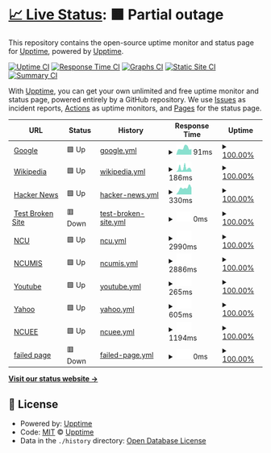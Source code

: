 # [📈 Live Status](https://demo.upptime.js.org): <!--live status--> **🟧 Partial outage**

This repository contains the open-source uptime monitor and status page for [Upptime](https://upptime.js.org), powered by [Upptime](https://github.com/upptime/upptime).

[![Uptime CI](https://github.com/upptime/upptime/workflows/Uptime%20CI/badge.svg)](https://github.com/upptime/upptime/actions?query=workflow%3A%22Uptime+CI%22)
[![Response Time CI](https://github.com/upptime/upptime/workflows/Response%20Time%20CI/badge.svg)](https://github.com/upptime/upptime/actions?query=workflow%3A%22Response+Time+CI%22)
[![Graphs CI](https://github.com/upptime/upptime/workflows/Graphs%20CI/badge.svg)](https://github.com/upptime/upptime/actions?query=workflow%3A%22Graphs+CI%22)
[![Static Site CI](https://github.com/upptime/upptime/workflows/Static%20Site%20CI/badge.svg)](https://github.com/upptime/upptime/actions?query=workflow%3A%22Static+Site+CI%22)
[![Summary CI](https://github.com/upptime/upptime/workflows/Summary%20CI/badge.svg)](https://github.com/upptime/upptime/actions?query=workflow%3A%22Summary+CI%22)

With [Upptime](https://upptime.js.org), you can get your own unlimited and free uptime monitor and status page, powered entirely by a GitHub repository. We use [Issues](https://github.com/upptime/upptime/issues) as incident reports, [Actions](https://github.com/upptime/upptime/actions) as uptime monitors, and [Pages](https://demo.upptime.js.org) for the status page.

<!--start: status pages-->
<!-- This summary is generated by Upptime (https://github.com/upptime/upptime) -->
<!-- Do not edit this manually, your changes will be overwritten -->
<!-- prettier-ignore -->
| URL | Status | History | Response Time | Uptime |
| --- | ------ | ------- | ------------- | ------ |
| <img alt="" src="https://favicons.githubusercontent.com/www.google.com" height="13"> [Google](https://www.google.com) | 🟩 Up | [google.yml](https://github.com/0000jill/final/commits/HEAD/history/google.yml) | <details><summary><img alt="Response time graph" src="./graphs/google/response-time-week.png" height="20"> 91ms</summary><br><a href="https://demo.upptime.js.org/history/google"><img alt="Response time 79" src="https://img.shields.io/endpoint?url=https%3A%2F%2Fraw.githubusercontent.com%2F0000jill%2Ffinal%2FHEAD%2Fapi%2Fgoogle%2Fresponse-time.json"></a><br><a href="https://demo.upptime.js.org/history/google"><img alt="24-hour response time 132" src="https://img.shields.io/endpoint?url=https%3A%2F%2Fraw.githubusercontent.com%2F0000jill%2Ffinal%2FHEAD%2Fapi%2Fgoogle%2Fresponse-time-day.json"></a><br><a href="https://demo.upptime.js.org/history/google"><img alt="7-day response time 91" src="https://img.shields.io/endpoint?url=https%3A%2F%2Fraw.githubusercontent.com%2F0000jill%2Ffinal%2FHEAD%2Fapi%2Fgoogle%2Fresponse-time-week.json"></a><br><a href="https://demo.upptime.js.org/history/google"><img alt="30-day response time 79" src="https://img.shields.io/endpoint?url=https%3A%2F%2Fraw.githubusercontent.com%2F0000jill%2Ffinal%2FHEAD%2Fapi%2Fgoogle%2Fresponse-time-month.json"></a><br><a href="https://demo.upptime.js.org/history/google"><img alt="1-year response time 79" src="https://img.shields.io/endpoint?url=https%3A%2F%2Fraw.githubusercontent.com%2F0000jill%2Ffinal%2FHEAD%2Fapi%2Fgoogle%2Fresponse-time-year.json"></a></details> | <details><summary><a href="https://demo.upptime.js.org/history/google">100.00%</a></summary><a href="https://demo.upptime.js.org/history/google"><img alt="All-time uptime 100.00%" src="https://img.shields.io/endpoint?url=https%3A%2F%2Fraw.githubusercontent.com%2F0000jill%2Ffinal%2FHEAD%2Fapi%2Fgoogle%2Fuptime.json"></a><br><a href="https://demo.upptime.js.org/history/google"><img alt="24-hour uptime 100.00%" src="https://img.shields.io/endpoint?url=https%3A%2F%2Fraw.githubusercontent.com%2F0000jill%2Ffinal%2FHEAD%2Fapi%2Fgoogle%2Fuptime-day.json"></a><br><a href="https://demo.upptime.js.org/history/google"><img alt="7-day uptime 100.00%" src="https://img.shields.io/endpoint?url=https%3A%2F%2Fraw.githubusercontent.com%2F0000jill%2Ffinal%2FHEAD%2Fapi%2Fgoogle%2Fuptime-week.json"></a><br><a href="https://demo.upptime.js.org/history/google"><img alt="30-day uptime 100.00%" src="https://img.shields.io/endpoint?url=https%3A%2F%2Fraw.githubusercontent.com%2F0000jill%2Ffinal%2FHEAD%2Fapi%2Fgoogle%2Fuptime-month.json"></a><br><a href="https://demo.upptime.js.org/history/google"><img alt="1-year uptime 100.00%" src="https://img.shields.io/endpoint?url=https%3A%2F%2Fraw.githubusercontent.com%2F0000jill%2Ffinal%2FHEAD%2Fapi%2Fgoogle%2Fuptime-year.json"></a></details>
| <img alt="" src="https://favicons.githubusercontent.com/en.wikipedia.org" height="13"> [Wikipedia](https://en.wikipedia.org) | 🟩 Up | [wikipedia.yml](https://github.com/0000jill/final/commits/HEAD/history/wikipedia.yml) | <details><summary><img alt="Response time graph" src="./graphs/wikipedia/response-time-week.png" height="20"> 186ms</summary><br><a href="https://demo.upptime.js.org/history/wikipedia"><img alt="Response time 195" src="https://img.shields.io/endpoint?url=https%3A%2F%2Fraw.githubusercontent.com%2F0000jill%2Ffinal%2FHEAD%2Fapi%2Fwikipedia%2Fresponse-time.json"></a><br><a href="https://demo.upptime.js.org/history/wikipedia"><img alt="24-hour response time 141" src="https://img.shields.io/endpoint?url=https%3A%2F%2Fraw.githubusercontent.com%2F0000jill%2Ffinal%2FHEAD%2Fapi%2Fwikipedia%2Fresponse-time-day.json"></a><br><a href="https://demo.upptime.js.org/history/wikipedia"><img alt="7-day response time 186" src="https://img.shields.io/endpoint?url=https%3A%2F%2Fraw.githubusercontent.com%2F0000jill%2Ffinal%2FHEAD%2Fapi%2Fwikipedia%2Fresponse-time-week.json"></a><br><a href="https://demo.upptime.js.org/history/wikipedia"><img alt="30-day response time 195" src="https://img.shields.io/endpoint?url=https%3A%2F%2Fraw.githubusercontent.com%2F0000jill%2Ffinal%2FHEAD%2Fapi%2Fwikipedia%2Fresponse-time-month.json"></a><br><a href="https://demo.upptime.js.org/history/wikipedia"><img alt="1-year response time 195" src="https://img.shields.io/endpoint?url=https%3A%2F%2Fraw.githubusercontent.com%2F0000jill%2Ffinal%2FHEAD%2Fapi%2Fwikipedia%2Fresponse-time-year.json"></a></details> | <details><summary><a href="https://demo.upptime.js.org/history/wikipedia">100.00%</a></summary><a href="https://demo.upptime.js.org/history/wikipedia"><img alt="All-time uptime 100.00%" src="https://img.shields.io/endpoint?url=https%3A%2F%2Fraw.githubusercontent.com%2F0000jill%2Ffinal%2FHEAD%2Fapi%2Fwikipedia%2Fuptime.json"></a><br><a href="https://demo.upptime.js.org/history/wikipedia"><img alt="24-hour uptime 100.00%" src="https://img.shields.io/endpoint?url=https%3A%2F%2Fraw.githubusercontent.com%2F0000jill%2Ffinal%2FHEAD%2Fapi%2Fwikipedia%2Fuptime-day.json"></a><br><a href="https://demo.upptime.js.org/history/wikipedia"><img alt="7-day uptime 100.00%" src="https://img.shields.io/endpoint?url=https%3A%2F%2Fraw.githubusercontent.com%2F0000jill%2Ffinal%2FHEAD%2Fapi%2Fwikipedia%2Fuptime-week.json"></a><br><a href="https://demo.upptime.js.org/history/wikipedia"><img alt="30-day uptime 100.00%" src="https://img.shields.io/endpoint?url=https%3A%2F%2Fraw.githubusercontent.com%2F0000jill%2Ffinal%2FHEAD%2Fapi%2Fwikipedia%2Fuptime-month.json"></a><br><a href="https://demo.upptime.js.org/history/wikipedia"><img alt="1-year uptime 100.00%" src="https://img.shields.io/endpoint?url=https%3A%2F%2Fraw.githubusercontent.com%2F0000jill%2Ffinal%2FHEAD%2Fapi%2Fwikipedia%2Fuptime-year.json"></a></details>
| <img alt="" src="https://favicons.githubusercontent.com/news.ycombinator.com" height="13"> [Hacker News](https://news.ycombinator.com) | 🟩 Up | [hacker-news.yml](https://github.com/0000jill/final/commits/HEAD/history/hacker-news.yml) | <details><summary><img alt="Response time graph" src="./graphs/hacker-news/response-time-week.png" height="20"> 330ms</summary><br><a href="https://demo.upptime.js.org/history/hacker-news"><img alt="Response time 338" src="https://img.shields.io/endpoint?url=https%3A%2F%2Fraw.githubusercontent.com%2F0000jill%2Ffinal%2FHEAD%2Fapi%2Fhacker-news%2Fresponse-time.json"></a><br><a href="https://demo.upptime.js.org/history/hacker-news"><img alt="24-hour response time 333" src="https://img.shields.io/endpoint?url=https%3A%2F%2Fraw.githubusercontent.com%2F0000jill%2Ffinal%2FHEAD%2Fapi%2Fhacker-news%2Fresponse-time-day.json"></a><br><a href="https://demo.upptime.js.org/history/hacker-news"><img alt="7-day response time 330" src="https://img.shields.io/endpoint?url=https%3A%2F%2Fraw.githubusercontent.com%2F0000jill%2Ffinal%2FHEAD%2Fapi%2Fhacker-news%2Fresponse-time-week.json"></a><br><a href="https://demo.upptime.js.org/history/hacker-news"><img alt="30-day response time 338" src="https://img.shields.io/endpoint?url=https%3A%2F%2Fraw.githubusercontent.com%2F0000jill%2Ffinal%2FHEAD%2Fapi%2Fhacker-news%2Fresponse-time-month.json"></a><br><a href="https://demo.upptime.js.org/history/hacker-news"><img alt="1-year response time 338" src="https://img.shields.io/endpoint?url=https%3A%2F%2Fraw.githubusercontent.com%2F0000jill%2Ffinal%2FHEAD%2Fapi%2Fhacker-news%2Fresponse-time-year.json"></a></details> | <details><summary><a href="https://demo.upptime.js.org/history/hacker-news">100.00%</a></summary><a href="https://demo.upptime.js.org/history/hacker-news"><img alt="All-time uptime 100.00%" src="https://img.shields.io/endpoint?url=https%3A%2F%2Fraw.githubusercontent.com%2F0000jill%2Ffinal%2FHEAD%2Fapi%2Fhacker-news%2Fuptime.json"></a><br><a href="https://demo.upptime.js.org/history/hacker-news"><img alt="24-hour uptime 100.00%" src="https://img.shields.io/endpoint?url=https%3A%2F%2Fraw.githubusercontent.com%2F0000jill%2Ffinal%2FHEAD%2Fapi%2Fhacker-news%2Fuptime-day.json"></a><br><a href="https://demo.upptime.js.org/history/hacker-news"><img alt="7-day uptime 100.00%" src="https://img.shields.io/endpoint?url=https%3A%2F%2Fraw.githubusercontent.com%2F0000jill%2Ffinal%2FHEAD%2Fapi%2Fhacker-news%2Fuptime-week.json"></a><br><a href="https://demo.upptime.js.org/history/hacker-news"><img alt="30-day uptime 100.00%" src="https://img.shields.io/endpoint?url=https%3A%2F%2Fraw.githubusercontent.com%2F0000jill%2Ffinal%2FHEAD%2Fapi%2Fhacker-news%2Fuptime-month.json"></a><br><a href="https://demo.upptime.js.org/history/hacker-news"><img alt="1-year uptime 100.00%" src="https://img.shields.io/endpoint?url=https%3A%2F%2Fraw.githubusercontent.com%2F0000jill%2Ffinal%2FHEAD%2Fapi%2Fhacker-news%2Fuptime-year.json"></a></details>
| <img alt="" src="https://favicons.githubusercontent.com/thissitedoesnotexist.koj.co" height="13"> [Test Broken Site](https://thissitedoesnotexist.koj.co) | 🟥 Down | [test-broken-site.yml](https://github.com/0000jill/final/commits/HEAD/history/test-broken-site.yml) | <details><summary><img alt="Response time graph" src="./graphs/test-broken-site/response-time-week.png" height="20"> 0ms</summary><br><a href="https://demo.upptime.js.org/history/test-broken-site"><img alt="Response time 0" src="https://img.shields.io/endpoint?url=https%3A%2F%2Fraw.githubusercontent.com%2F0000jill%2Ffinal%2FHEAD%2Fapi%2Ftest-broken-site%2Fresponse-time.json"></a><br><a href="https://demo.upptime.js.org/history/test-broken-site"><img alt="24-hour response time 0" src="https://img.shields.io/endpoint?url=https%3A%2F%2Fraw.githubusercontent.com%2F0000jill%2Ffinal%2FHEAD%2Fapi%2Ftest-broken-site%2Fresponse-time-day.json"></a><br><a href="https://demo.upptime.js.org/history/test-broken-site"><img alt="7-day response time 0" src="https://img.shields.io/endpoint?url=https%3A%2F%2Fraw.githubusercontent.com%2F0000jill%2Ffinal%2FHEAD%2Fapi%2Ftest-broken-site%2Fresponse-time-week.json"></a><br><a href="https://demo.upptime.js.org/history/test-broken-site"><img alt="30-day response time 0" src="https://img.shields.io/endpoint?url=https%3A%2F%2Fraw.githubusercontent.com%2F0000jill%2Ffinal%2FHEAD%2Fapi%2Ftest-broken-site%2Fresponse-time-month.json"></a><br><a href="https://demo.upptime.js.org/history/test-broken-site"><img alt="1-year response time 0" src="https://img.shields.io/endpoint?url=https%3A%2F%2Fraw.githubusercontent.com%2F0000jill%2Ffinal%2FHEAD%2Fapi%2Ftest-broken-site%2Fresponse-time-year.json"></a></details> | <details><summary><a href="https://demo.upptime.js.org/history/test-broken-site">100.00%</a></summary><a href="https://demo.upptime.js.org/history/test-broken-site"><img alt="All-time uptime 100.00%" src="https://img.shields.io/endpoint?url=https%3A%2F%2Fraw.githubusercontent.com%2F0000jill%2Ffinal%2FHEAD%2Fapi%2Ftest-broken-site%2Fuptime.json"></a><br><a href="https://demo.upptime.js.org/history/test-broken-site"><img alt="24-hour uptime 100.00%" src="https://img.shields.io/endpoint?url=https%3A%2F%2Fraw.githubusercontent.com%2F0000jill%2Ffinal%2FHEAD%2Fapi%2Ftest-broken-site%2Fuptime-day.json"></a><br><a href="https://demo.upptime.js.org/history/test-broken-site"><img alt="7-day uptime 100.00%" src="https://img.shields.io/endpoint?url=https%3A%2F%2Fraw.githubusercontent.com%2F0000jill%2Ffinal%2FHEAD%2Fapi%2Ftest-broken-site%2Fuptime-week.json"></a><br><a href="https://demo.upptime.js.org/history/test-broken-site"><img alt="30-day uptime 100.00%" src="https://img.shields.io/endpoint?url=https%3A%2F%2Fraw.githubusercontent.com%2F0000jill%2Ffinal%2FHEAD%2Fapi%2Ftest-broken-site%2Fuptime-month.json"></a><br><a href="https://demo.upptime.js.org/history/test-broken-site"><img alt="1-year uptime 100.00%" src="https://img.shields.io/endpoint?url=https%3A%2F%2Fraw.githubusercontent.com%2F0000jill%2Ffinal%2FHEAD%2Fapi%2Ftest-broken-site%2Fuptime-year.json"></a></details>
| <img alt="" src="https://favicons.githubusercontent.com/www.ncu.edu.tw" height="13"> [NCU](https://www.ncu.edu.tw/en/index.php) | 🟩 Up | [ncu.yml](https://github.com/0000jill/final/commits/HEAD/history/ncu.yml) | <details><summary><img alt="Response time graph" src="./graphs/ncu/response-time-week.png" height="20"> 2990ms</summary><br><a href="https://demo.upptime.js.org/history/ncu"><img alt="Response time 3106" src="https://img.shields.io/endpoint?url=https%3A%2F%2Fraw.githubusercontent.com%2F0000jill%2Ffinal%2FHEAD%2Fapi%2Fncu%2Fresponse-time.json"></a><br><a href="https://demo.upptime.js.org/history/ncu"><img alt="24-hour response time 3157" src="https://img.shields.io/endpoint?url=https%3A%2F%2Fraw.githubusercontent.com%2F0000jill%2Ffinal%2FHEAD%2Fapi%2Fncu%2Fresponse-time-day.json"></a><br><a href="https://demo.upptime.js.org/history/ncu"><img alt="7-day response time 2990" src="https://img.shields.io/endpoint?url=https%3A%2F%2Fraw.githubusercontent.com%2F0000jill%2Ffinal%2FHEAD%2Fapi%2Fncu%2Fresponse-time-week.json"></a><br><a href="https://demo.upptime.js.org/history/ncu"><img alt="30-day response time 3106" src="https://img.shields.io/endpoint?url=https%3A%2F%2Fraw.githubusercontent.com%2F0000jill%2Ffinal%2FHEAD%2Fapi%2Fncu%2Fresponse-time-month.json"></a><br><a href="https://demo.upptime.js.org/history/ncu"><img alt="1-year response time 3106" src="https://img.shields.io/endpoint?url=https%3A%2F%2Fraw.githubusercontent.com%2F0000jill%2Ffinal%2FHEAD%2Fapi%2Fncu%2Fresponse-time-year.json"></a></details> | <details><summary><a href="https://demo.upptime.js.org/history/ncu">100.00%</a></summary><a href="https://demo.upptime.js.org/history/ncu"><img alt="All-time uptime 100.00%" src="https://img.shields.io/endpoint?url=https%3A%2F%2Fraw.githubusercontent.com%2F0000jill%2Ffinal%2FHEAD%2Fapi%2Fncu%2Fuptime.json"></a><br><a href="https://demo.upptime.js.org/history/ncu"><img alt="24-hour uptime 100.00%" src="https://img.shields.io/endpoint?url=https%3A%2F%2Fraw.githubusercontent.com%2F0000jill%2Ffinal%2FHEAD%2Fapi%2Fncu%2Fuptime-day.json"></a><br><a href="https://demo.upptime.js.org/history/ncu"><img alt="7-day uptime 100.00%" src="https://img.shields.io/endpoint?url=https%3A%2F%2Fraw.githubusercontent.com%2F0000jill%2Ffinal%2FHEAD%2Fapi%2Fncu%2Fuptime-week.json"></a><br><a href="https://demo.upptime.js.org/history/ncu"><img alt="30-day uptime 100.00%" src="https://img.shields.io/endpoint?url=https%3A%2F%2Fraw.githubusercontent.com%2F0000jill%2Ffinal%2FHEAD%2Fapi%2Fncu%2Fuptime-month.json"></a><br><a href="https://demo.upptime.js.org/history/ncu"><img alt="1-year uptime 100.00%" src="https://img.shields.io/endpoint?url=https%3A%2F%2Fraw.githubusercontent.com%2F0000jill%2Ffinal%2FHEAD%2Fapi%2Fncu%2Fuptime-year.json"></a></details>
| <img alt="" src="https://favicons.githubusercontent.com/im.mgt.ncu.edu.tw" height="13"> [NCUMIS](https://im.mgt.ncu.edu.tw/) | 🟩 Up | [ncumis.yml](https://github.com/0000jill/final/commits/HEAD/history/ncumis.yml) | <details><summary><img alt="Response time graph" src="./graphs/ncumis/response-time-week.png" height="20"> 2886ms</summary><br><a href="https://demo.upptime.js.org/history/ncumis"><img alt="Response time 2609" src="https://img.shields.io/endpoint?url=https%3A%2F%2Fraw.githubusercontent.com%2F0000jill%2Ffinal%2FHEAD%2Fapi%2Fncumis%2Fresponse-time.json"></a><br><a href="https://demo.upptime.js.org/history/ncumis"><img alt="24-hour response time 3039" src="https://img.shields.io/endpoint?url=https%3A%2F%2Fraw.githubusercontent.com%2F0000jill%2Ffinal%2FHEAD%2Fapi%2Fncumis%2Fresponse-time-day.json"></a><br><a href="https://demo.upptime.js.org/history/ncumis"><img alt="7-day response time 2886" src="https://img.shields.io/endpoint?url=https%3A%2F%2Fraw.githubusercontent.com%2F0000jill%2Ffinal%2FHEAD%2Fapi%2Fncumis%2Fresponse-time-week.json"></a><br><a href="https://demo.upptime.js.org/history/ncumis"><img alt="30-day response time 2609" src="https://img.shields.io/endpoint?url=https%3A%2F%2Fraw.githubusercontent.com%2F0000jill%2Ffinal%2FHEAD%2Fapi%2Fncumis%2Fresponse-time-month.json"></a><br><a href="https://demo.upptime.js.org/history/ncumis"><img alt="1-year response time 2609" src="https://img.shields.io/endpoint?url=https%3A%2F%2Fraw.githubusercontent.com%2F0000jill%2Ffinal%2FHEAD%2Fapi%2Fncumis%2Fresponse-time-year.json"></a></details> | <details><summary><a href="https://demo.upptime.js.org/history/ncumis">100.00%</a></summary><a href="https://demo.upptime.js.org/history/ncumis"><img alt="All-time uptime 100.00%" src="https://img.shields.io/endpoint?url=https%3A%2F%2Fraw.githubusercontent.com%2F0000jill%2Ffinal%2FHEAD%2Fapi%2Fncumis%2Fuptime.json"></a><br><a href="https://demo.upptime.js.org/history/ncumis"><img alt="24-hour uptime 100.00%" src="https://img.shields.io/endpoint?url=https%3A%2F%2Fraw.githubusercontent.com%2F0000jill%2Ffinal%2FHEAD%2Fapi%2Fncumis%2Fuptime-day.json"></a><br><a href="https://demo.upptime.js.org/history/ncumis"><img alt="7-day uptime 100.00%" src="https://img.shields.io/endpoint?url=https%3A%2F%2Fraw.githubusercontent.com%2F0000jill%2Ffinal%2FHEAD%2Fapi%2Fncumis%2Fuptime-week.json"></a><br><a href="https://demo.upptime.js.org/history/ncumis"><img alt="30-day uptime 100.00%" src="https://img.shields.io/endpoint?url=https%3A%2F%2Fraw.githubusercontent.com%2F0000jill%2Ffinal%2FHEAD%2Fapi%2Fncumis%2Fuptime-month.json"></a><br><a href="https://demo.upptime.js.org/history/ncumis"><img alt="1-year uptime 100.00%" src="https://img.shields.io/endpoint?url=https%3A%2F%2Fraw.githubusercontent.com%2F0000jill%2Ffinal%2FHEAD%2Fapi%2Fncumis%2Fuptime-year.json"></a></details>
| <img alt="" src="https://favicons.githubusercontent.com/www.youtube.com" height="13"> [Youtube](https://www.youtube.com/) | 🟩 Up | [youtube.yml](https://github.com/0000jill/final/commits/HEAD/history/youtube.yml) | <details><summary><img alt="Response time graph" src="./graphs/youtube/response-time-week.png" height="20"> 265ms</summary><br><a href="https://demo.upptime.js.org/history/youtube"><img alt="Response time 263" src="https://img.shields.io/endpoint?url=https%3A%2F%2Fraw.githubusercontent.com%2F0000jill%2Ffinal%2FHEAD%2Fapi%2Fyoutube%2Fresponse-time.json"></a><br><a href="https://demo.upptime.js.org/history/youtube"><img alt="24-hour response time 360" src="https://img.shields.io/endpoint?url=https%3A%2F%2Fraw.githubusercontent.com%2F0000jill%2Ffinal%2FHEAD%2Fapi%2Fyoutube%2Fresponse-time-day.json"></a><br><a href="https://demo.upptime.js.org/history/youtube"><img alt="7-day response time 265" src="https://img.shields.io/endpoint?url=https%3A%2F%2Fraw.githubusercontent.com%2F0000jill%2Ffinal%2FHEAD%2Fapi%2Fyoutube%2Fresponse-time-week.json"></a><br><a href="https://demo.upptime.js.org/history/youtube"><img alt="30-day response time 263" src="https://img.shields.io/endpoint?url=https%3A%2F%2Fraw.githubusercontent.com%2F0000jill%2Ffinal%2FHEAD%2Fapi%2Fyoutube%2Fresponse-time-month.json"></a><br><a href="https://demo.upptime.js.org/history/youtube"><img alt="1-year response time 263" src="https://img.shields.io/endpoint?url=https%3A%2F%2Fraw.githubusercontent.com%2F0000jill%2Ffinal%2FHEAD%2Fapi%2Fyoutube%2Fresponse-time-year.json"></a></details> | <details><summary><a href="https://demo.upptime.js.org/history/youtube">100.00%</a></summary><a href="https://demo.upptime.js.org/history/youtube"><img alt="All-time uptime 100.00%" src="https://img.shields.io/endpoint?url=https%3A%2F%2Fraw.githubusercontent.com%2F0000jill%2Ffinal%2FHEAD%2Fapi%2Fyoutube%2Fuptime.json"></a><br><a href="https://demo.upptime.js.org/history/youtube"><img alt="24-hour uptime 100.00%" src="https://img.shields.io/endpoint?url=https%3A%2F%2Fraw.githubusercontent.com%2F0000jill%2Ffinal%2FHEAD%2Fapi%2Fyoutube%2Fuptime-day.json"></a><br><a href="https://demo.upptime.js.org/history/youtube"><img alt="7-day uptime 100.00%" src="https://img.shields.io/endpoint?url=https%3A%2F%2Fraw.githubusercontent.com%2F0000jill%2Ffinal%2FHEAD%2Fapi%2Fyoutube%2Fuptime-week.json"></a><br><a href="https://demo.upptime.js.org/history/youtube"><img alt="30-day uptime 100.00%" src="https://img.shields.io/endpoint?url=https%3A%2F%2Fraw.githubusercontent.com%2F0000jill%2Ffinal%2FHEAD%2Fapi%2Fyoutube%2Fuptime-month.json"></a><br><a href="https://demo.upptime.js.org/history/youtube"><img alt="1-year uptime 100.00%" src="https://img.shields.io/endpoint?url=https%3A%2F%2Fraw.githubusercontent.com%2F0000jill%2Ffinal%2FHEAD%2Fapi%2Fyoutube%2Fuptime-year.json"></a></details>
| <img alt="" src="https://favicons.githubusercontent.com/tw.yahoo.com" height="13"> [Yahoo](https://tw.yahoo.com/) | 🟩 Up | [yahoo.yml](https://github.com/0000jill/final/commits/HEAD/history/yahoo.yml) | <details><summary><img alt="Response time graph" src="./graphs/yahoo/response-time-week.png" height="20"> 605ms</summary><br><a href="https://demo.upptime.js.org/history/yahoo"><img alt="Response time 613" src="https://img.shields.io/endpoint?url=https%3A%2F%2Fraw.githubusercontent.com%2F0000jill%2Ffinal%2FHEAD%2Fapi%2Fyahoo%2Fresponse-time.json"></a><br><a href="https://demo.upptime.js.org/history/yahoo"><img alt="24-hour response time 503" src="https://img.shields.io/endpoint?url=https%3A%2F%2Fraw.githubusercontent.com%2F0000jill%2Ffinal%2FHEAD%2Fapi%2Fyahoo%2Fresponse-time-day.json"></a><br><a href="https://demo.upptime.js.org/history/yahoo"><img alt="7-day response time 605" src="https://img.shields.io/endpoint?url=https%3A%2F%2Fraw.githubusercontent.com%2F0000jill%2Ffinal%2FHEAD%2Fapi%2Fyahoo%2Fresponse-time-week.json"></a><br><a href="https://demo.upptime.js.org/history/yahoo"><img alt="30-day response time 613" src="https://img.shields.io/endpoint?url=https%3A%2F%2Fraw.githubusercontent.com%2F0000jill%2Ffinal%2FHEAD%2Fapi%2Fyahoo%2Fresponse-time-month.json"></a><br><a href="https://demo.upptime.js.org/history/yahoo"><img alt="1-year response time 613" src="https://img.shields.io/endpoint?url=https%3A%2F%2Fraw.githubusercontent.com%2F0000jill%2Ffinal%2FHEAD%2Fapi%2Fyahoo%2Fresponse-time-year.json"></a></details> | <details><summary><a href="https://demo.upptime.js.org/history/yahoo">100.00%</a></summary><a href="https://demo.upptime.js.org/history/yahoo"><img alt="All-time uptime 100.00%" src="https://img.shields.io/endpoint?url=https%3A%2F%2Fraw.githubusercontent.com%2F0000jill%2Ffinal%2FHEAD%2Fapi%2Fyahoo%2Fuptime.json"></a><br><a href="https://demo.upptime.js.org/history/yahoo"><img alt="24-hour uptime 100.00%" src="https://img.shields.io/endpoint?url=https%3A%2F%2Fraw.githubusercontent.com%2F0000jill%2Ffinal%2FHEAD%2Fapi%2Fyahoo%2Fuptime-day.json"></a><br><a href="https://demo.upptime.js.org/history/yahoo"><img alt="7-day uptime 100.00%" src="https://img.shields.io/endpoint?url=https%3A%2F%2Fraw.githubusercontent.com%2F0000jill%2Ffinal%2FHEAD%2Fapi%2Fyahoo%2Fuptime-week.json"></a><br><a href="https://demo.upptime.js.org/history/yahoo"><img alt="30-day uptime 100.00%" src="https://img.shields.io/endpoint?url=https%3A%2F%2Fraw.githubusercontent.com%2F0000jill%2Ffinal%2FHEAD%2Fapi%2Fyahoo%2Fuptime-month.json"></a><br><a href="https://demo.upptime.js.org/history/yahoo"><img alt="1-year uptime 100.00%" src="https://img.shields.io/endpoint?url=https%3A%2F%2Fraw.githubusercontent.com%2F0000jill%2Ffinal%2FHEAD%2Fapi%2Fyahoo%2Fuptime-year.json"></a></details>
| <img alt="" src="https://favicons.githubusercontent.com/www2.ee.ncu.edu.tw" height="13"> [NCUEE](http://www2.ee.ncu.edu.tw/) | 🟩 Up | [ncuee.yml](https://github.com/0000jill/final/commits/HEAD/history/ncuee.yml) | <details><summary><img alt="Response time graph" src="./graphs/ncuee/response-time-week.png" height="20"> 1194ms</summary><br><a href="https://demo.upptime.js.org/history/ncuee"><img alt="Response time 1282" src="https://img.shields.io/endpoint?url=https%3A%2F%2Fraw.githubusercontent.com%2F0000jill%2Ffinal%2FHEAD%2Fapi%2Fncuee%2Fresponse-time.json"></a><br><a href="https://demo.upptime.js.org/history/ncuee"><img alt="24-hour response time 717" src="https://img.shields.io/endpoint?url=https%3A%2F%2Fraw.githubusercontent.com%2F0000jill%2Ffinal%2FHEAD%2Fapi%2Fncuee%2Fresponse-time-day.json"></a><br><a href="https://demo.upptime.js.org/history/ncuee"><img alt="7-day response time 1194" src="https://img.shields.io/endpoint?url=https%3A%2F%2Fraw.githubusercontent.com%2F0000jill%2Ffinal%2FHEAD%2Fapi%2Fncuee%2Fresponse-time-week.json"></a><br><a href="https://demo.upptime.js.org/history/ncuee"><img alt="30-day response time 1282" src="https://img.shields.io/endpoint?url=https%3A%2F%2Fraw.githubusercontent.com%2F0000jill%2Ffinal%2FHEAD%2Fapi%2Fncuee%2Fresponse-time-month.json"></a><br><a href="https://demo.upptime.js.org/history/ncuee"><img alt="1-year response time 1282" src="https://img.shields.io/endpoint?url=https%3A%2F%2Fraw.githubusercontent.com%2F0000jill%2Ffinal%2FHEAD%2Fapi%2Fncuee%2Fresponse-time-year.json"></a></details> | <details><summary><a href="https://demo.upptime.js.org/history/ncuee">100.00%</a></summary><a href="https://demo.upptime.js.org/history/ncuee"><img alt="All-time uptime 100.00%" src="https://img.shields.io/endpoint?url=https%3A%2F%2Fraw.githubusercontent.com%2F0000jill%2Ffinal%2FHEAD%2Fapi%2Fncuee%2Fuptime.json"></a><br><a href="https://demo.upptime.js.org/history/ncuee"><img alt="24-hour uptime 100.00%" src="https://img.shields.io/endpoint?url=https%3A%2F%2Fraw.githubusercontent.com%2F0000jill%2Ffinal%2FHEAD%2Fapi%2Fncuee%2Fuptime-day.json"></a><br><a href="https://demo.upptime.js.org/history/ncuee"><img alt="7-day uptime 100.00%" src="https://img.shields.io/endpoint?url=https%3A%2F%2Fraw.githubusercontent.com%2F0000jill%2Ffinal%2FHEAD%2Fapi%2Fncuee%2Fuptime-week.json"></a><br><a href="https://demo.upptime.js.org/history/ncuee"><img alt="30-day uptime 100.00%" src="https://img.shields.io/endpoint?url=https%3A%2F%2Fraw.githubusercontent.com%2F0000jill%2Ffinal%2FHEAD%2Fapi%2Fncuee%2Fuptime-month.json"></a><br><a href="https://demo.upptime.js.org/history/ncuee"><img alt="1-year uptime 100.00%" src="https://img.shields.io/endpoint?url=https%3A%2F%2Fraw.githubusercontent.com%2F0000jill%2Ffinal%2FHEAD%2Fapi%2Fncuee%2Fuptime-year.json"></a></details>
| <img alt="" src="https://favicons.githubusercontent.com/rivhdbeejrljlivuwoiefuw139798" height="13"> [failed page](https://rivhdbeejrljlivuwoiefuw139798) | 🟥 Down | [failed-page.yml](https://github.com/0000jill/final/commits/HEAD/history/failed-page.yml) | <details><summary><img alt="Response time graph" src="./graphs/failed-page/response-time-week.png" height="20"> 0ms</summary><br><a href="https://demo.upptime.js.org/history/failed-page"><img alt="Response time 0" src="https://img.shields.io/endpoint?url=https%3A%2F%2Fraw.githubusercontent.com%2F0000jill%2Ffinal%2FHEAD%2Fapi%2Ffailed-page%2Fresponse-time.json"></a><br><a href="https://demo.upptime.js.org/history/failed-page"><img alt="24-hour response time 0" src="https://img.shields.io/endpoint?url=https%3A%2F%2Fraw.githubusercontent.com%2F0000jill%2Ffinal%2FHEAD%2Fapi%2Ffailed-page%2Fresponse-time-day.json"></a><br><a href="https://demo.upptime.js.org/history/failed-page"><img alt="7-day response time 0" src="https://img.shields.io/endpoint?url=https%3A%2F%2Fraw.githubusercontent.com%2F0000jill%2Ffinal%2FHEAD%2Fapi%2Ffailed-page%2Fresponse-time-week.json"></a><br><a href="https://demo.upptime.js.org/history/failed-page"><img alt="30-day response time 0" src="https://img.shields.io/endpoint?url=https%3A%2F%2Fraw.githubusercontent.com%2F0000jill%2Ffinal%2FHEAD%2Fapi%2Ffailed-page%2Fresponse-time-month.json"></a><br><a href="https://demo.upptime.js.org/history/failed-page"><img alt="1-year response time 0" src="https://img.shields.io/endpoint?url=https%3A%2F%2Fraw.githubusercontent.com%2F0000jill%2Ffinal%2FHEAD%2Fapi%2Ffailed-page%2Fresponse-time-year.json"></a></details> | <details><summary><a href="https://demo.upptime.js.org/history/failed-page">100.00%</a></summary><a href="https://demo.upptime.js.org/history/failed-page"><img alt="All-time uptime 100.00%" src="https://img.shields.io/endpoint?url=https%3A%2F%2Fraw.githubusercontent.com%2F0000jill%2Ffinal%2FHEAD%2Fapi%2Ffailed-page%2Fuptime.json"></a><br><a href="https://demo.upptime.js.org/history/failed-page"><img alt="24-hour uptime 100.00%" src="https://img.shields.io/endpoint?url=https%3A%2F%2Fraw.githubusercontent.com%2F0000jill%2Ffinal%2FHEAD%2Fapi%2Ffailed-page%2Fuptime-day.json"></a><br><a href="https://demo.upptime.js.org/history/failed-page"><img alt="7-day uptime 100.00%" src="https://img.shields.io/endpoint?url=https%3A%2F%2Fraw.githubusercontent.com%2F0000jill%2Ffinal%2FHEAD%2Fapi%2Ffailed-page%2Fuptime-week.json"></a><br><a href="https://demo.upptime.js.org/history/failed-page"><img alt="30-day uptime 100.00%" src="https://img.shields.io/endpoint?url=https%3A%2F%2Fraw.githubusercontent.com%2F0000jill%2Ffinal%2FHEAD%2Fapi%2Ffailed-page%2Fuptime-month.json"></a><br><a href="https://demo.upptime.js.org/history/failed-page"><img alt="1-year uptime 100.00%" src="https://img.shields.io/endpoint?url=https%3A%2F%2Fraw.githubusercontent.com%2F0000jill%2Ffinal%2FHEAD%2Fapi%2Ffailed-page%2Fuptime-year.json"></a></details>

<!--end: status pages-->

[**Visit our status website →**](https://demo.upptime.js.org)

## 📄 License

- Powered by: [Upptime](https://github.com/upptime/upptime)
- Code: [MIT](./LICENSE) © [Upptime](https://upptime.js.org)
- Data in the `./history` directory: [Open Database License](https://opendatacommons.org/licenses/odbl/1-0/)
